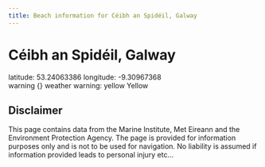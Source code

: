 ```yaml
---
title: Beach information for Céibh an Spidéil, Galway
---
```

# Céibh an Spidéil, Galway 

<div class="location-info">latitude: 53.24063386 longitude: -9.30967368</div>
<div class="met-eireann-warnings"><span class="material-icons {}-warning">warning</span>&nbsp;{} weather warning: yellow Yellow&nbsp;</div>
<div></div>

## Disclaimer

This page contains data from the Marine Institute, 
Met Eireann and the Environment Protection Agency. The page is provided for
information purposes only and is not to be used for navigation. No liability 
is assumed if information provided leads to personal injury etc...
